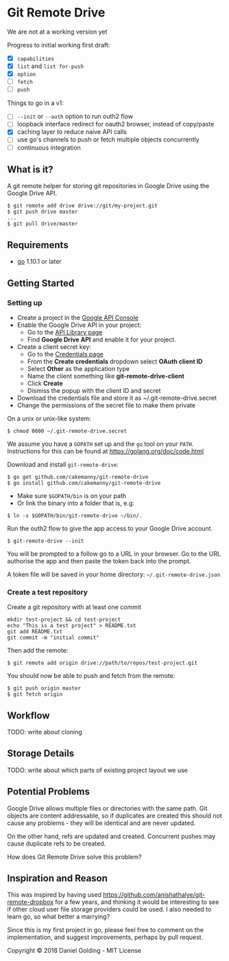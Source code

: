 Git Remote Drive
================
We are not at a working version yet

Progress to initial working first draft:
- [x] `capabilities`
- [x] `list` and `list for-push`
- [x] `option`
- [ ] `fetch`
- [ ] `push`

Things to go in a v1:
- [ ] `--init` or `--auth` option to run outh2 flow
- [ ] loopback interface redirect for oauth2 browser, instead of copy/paste
- [x] caching layer to reduce naive API calls
- [ ] use go's channels to push or fetch multiple objects concurrently
- [ ] continuous integration

What is it?
-----------
A git remote helper for storing git repositories in Google Drive using the
Google Drive API.

```shell
$ git remote add drive drive://git/my-project.git
$ git push drive master
...
$ git pull drive/master
```

Requirements
------------
* [go](https://golang.org/) 1.10.1 or later

Getting Started
---------------
### Setting up
* Create a project in the
  [Google API Console](https://console.developers.google.com/)
* Enable the Google Drive API in your project:
  - Go to the [API Library page](https://console.developers.google.com/apis/library)
  - Find **Google Drive API** and enable it for your project.
* Create a client secret key:
  - Go to the [Credentials page](https://console.developers.google.com/apis/credentials)
  - From the **Create credentials** dropdown select **OAuth client ID**
  - Select **Other** as the application type
  - Name the client something like **git-remote-drive-client**
  - Click **Create**
  - Dismiss the popup with the client ID and secret
* Download the credentials file and store it as ~/.git-remote-drive.secret
* Change the permissions of the secret file to make them private

On a unix or unix-like system:

```shell
$ chmod 0600 ~/.git-remote-drive.secret
```

<!-- TODO: work out instructions for Windows -->
<!-- TODO: double check this works on Linux -->


We assume you have a `GOPATH` set up and the `go` tool on your `PATH`.
Instructions for this can be found at <https://golang.org/doc/code.html>

Download and install `git-remote-drive`:

```shell
$ go get github.com/cakemanny/git-remote-drive
$ go install github.com/cakemanny/git-remote-drive
```
<!-- TODO: double check that this is how you install go stuff.. -->

* Make sure `$GOPATH/bin` is on your path
* Or link the binary into a folder that is, e.g:

```shell
$ ln -s $GOPATH/bin/git-remote-drive ~/bin/.
```

Run the outh2 flow to give the app access to your Google Drive account.

```shell
$ git-remote-drive --init
```

You will be prompted to a follow go to a URL in your browser. Go to the URL
authorise the app and then paste the token back into the prompt.
<!-- TODO: add some of the output -->

A token file will be saved in your home directory: `~/.git-remote-drive.json`

### Create a test repository
Create a git repository with at least one commit

```shell
mkdir test-project && cd test-project
echo "This is a test project" > README.txt
git add README.txt
git commit -m "initial commit"
```

Then add the remote:

```shell
$ git remote add origin drive://path/to/repos/test-project.git
```

You should now be able to push and fetch from the remote:

```shell
$ git push origin master
$ git fetch origin
```
<!-- TODO: add output here! -->

Workflow
--------
TODO: write about cloning

Storage Details
---------------
TODO: write about which parts of existing project layout we use

Potential Problems
------------------
Google Drive allows multiple files or directories with the same path. Git
objects are content addressable, so if duplicates are created this should not
cause any problems - they will be identical and are never updated.

On the other hand, refs are updated and created. Concurrent pushes may cause
duplicate refs to be created.

How does Git Remote Drive solve this problem?
<!-- TODO: write about our solution -->

Inspiration and Reason
----------------------
This was inspired by having used
<https://github.com/anishathalye/git-remote-dropbox>
for a few years, and thinking it would be interesting to see if other cloud
user file storage providers could be used. I also needed to learn go, so
what better a marrying?

Since this is my first project in go, please feel free to comment on the
implementation, and suggest improvements, perhaps by pull request.

<!-- Do we want this? -->
Copyright &copy; 2018 Daniel Golding - MIT License

